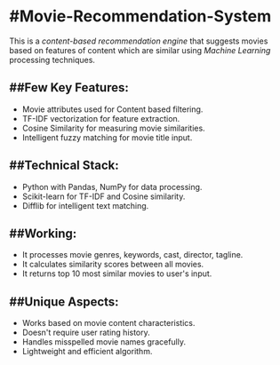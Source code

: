 #Movie-Recommendation-System
==============================
This is a *content-based recommendation engine* that suggests movies based on features of content which are similar using *Machine Learning* processing techniques.

##Few Key Features:
-------------------
- Movie attributes used for Content based filtering.
- TF-IDF vectorization for feature extraction.
- Cosine Similarity for measuring movie similarities.
- Intelligent fuzzy matching for movie title input.

##Technical Stack:
------------------
- Python with Pandas, NumPy for data processing.
- Scikit-learn for TF-IDF and Cosine similarity.
- Difflib for intelligent text matching.

##Working:
----------
- It processes movie genres, keywords, cast, director, tagline.
- It calculates similarity scores between all movies.
- It returns top 10 most similar movies to user's input.

##Unique Aspects:
-----------------
- Works based on movie content characteristics.
- Doesn't require user rating history.
- Handles misspelled movie names gracefully.
- Lightweight and efficient algorithm.
